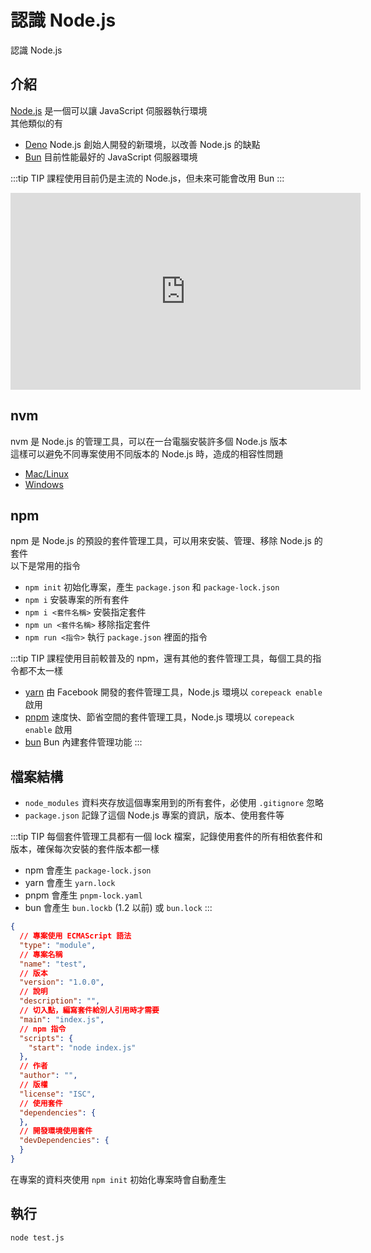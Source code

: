 # 認識 Node.js

認識 Node.js

## 介紹
[Node.js](https://nodejs.org/zh-tw) 是一個可以讓 JavaScript 伺服器執行環境  
其他類似的有  
- [Deno](https://deno.com/) Node.js 創始人開發的新環境，以改善 Node.js 的缺點
- [Bun](https://bun.sh/) 目前性能最好的 JavaScript 伺服器環境

:::tip TIP
課程使用目前仍是主流的 Node.js，但未來可能會改用 Bun
:::

<iframe width="560" height="315" src="https://www.youtube.com/embed/M3BM9TB-8yA" frameborder="0" allow="accelerometer; autoplay; clipboard-write; encrypted-media; gyroscope; picture-in-picture" allowfullscreen></iframe>

## nvm
nvm 是 Node.js 的管理工具，可以在一台電腦安裝許多個 Node.js 版本  
這樣可以避免不同專案使用不同版本的 Node.js 時，造成的相容性問題  
- [Mac/Linux](https://github.com/nvm-sh/nvm) 
- [Windows](https://github.com/coreybutler/nvm-windows)

## npm
npm 是 Node.js 的預設的套件管理工具，可以用來安裝、管理、移除 Node.js 的套件  
以下是常用的指令
- `npm init` 初始化專案，產生 `package.json` 和 `package-lock.json`
- `npm i` 安裝專案的所有套件
- `npm i <套件名稱>` 安裝指定套件
- `npm un <套件名稱>` 移除指定套件
- `npm run <指令>` 執行 `package.json` 裡面的指令

:::tip TIP
課程使用目前較普及的 npm，還有其他的套件管理工具，每個工具的指令都不太一樣
- [yarn](https://yarnpkg.com/) 由 Facebook 開發的套件管理工具，Node.js 環境以 `corepeack enable` 啟用
- [pnpm](https://pnpm.io/zh-TW/) 速度快、節省空間的套件管理工具，Node.js 環境以 `corepeack enable` 啟用
- [bun](https://bun.sh/) Bun 內建套件管理功能
:::

## 檔案結構
- `node_modules` 資料夾存放這個專案用到的所有套件，必使用 `.gitignore` 忽略
- `package.json` 記錄了這個 Node.js 專案的資訊，版本、使用套件等

:::tip TIP
每個套件管理工具都有一個 lock 檔案，記錄使用套件的所有相依套件和版本，確保每次安裝的套件版本都一樣
- npm 會產生 `package-lock.json`
- yarn 會產生 `yarn.lock`
- pnpm 會產生 `pnpm-lock.yaml`
- bun 會產生 `bun.lockb` (1.2 以前) 或 `bun.lock`
:::

```json
{
  // 專案使用 ECMAScript 語法
  "type": "module",
  // 專案名稱
  "name": "test",
  // 版本
  "version": "1.0.0",
  // 說明
  "description": "",
  // 切入點，編寫套件給別人引用時才需要
  "main": "index.js",
  // npm 指令
  "scripts": {
    "start": "node index.js"
  },
  // 作者
  "author": "",
  // 版權
  "license": "ISC",
  // 使用套件
  "dependencies": {
  },
  // 開發環境使用套件
  "devDependencies": {
  }
}
```
在專案的資料夾使用 `npm init` 初始化專案時會自動產生  

## 執行
```bash
node test.js
```